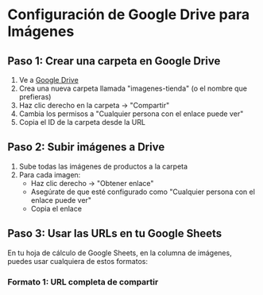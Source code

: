 # Configuración de Google Drive para Imágenes

## Paso 1: Crear una carpeta en Google Drive

1. Ve a [Google Drive](https://drive.google.com)
2. Crea una nueva carpeta llamada "imagenes-tienda" (o el nombre que prefieras)
3. Haz clic derecho en la carpeta → "Compartir"
4. Cambia los permisos a "Cualquier persona con el enlace puede ver"
5. Copia el ID de la carpeta desde la URL

## Paso 2: Subir imágenes a Drive

1. Sube todas las imágenes de productos a la carpeta
2. Para cada imagen:
   - Haz clic derecho → "Obtener enlace"
   - Asegúrate de que esté configurado como "Cualquier persona con el enlace puede ver"
   - Copia el enlace

## Paso 3: Usar las URLs en tu Google Sheets

En tu hoja de cálculo de Google Sheets, en la columna de imágenes, puedes usar cualquiera de estos formatos:

### Formato 1: URL completa de compartir